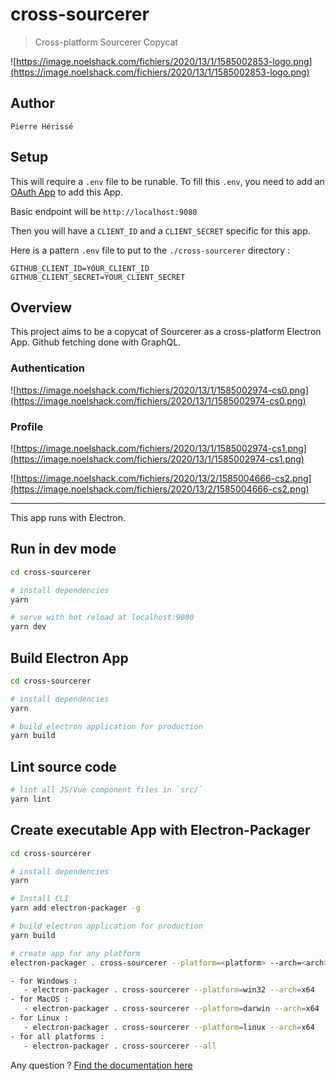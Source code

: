# cross-sourcerer

> Cross-platform Sourcerer Copycat

![https://image.noelshack.com/fichiers/2020/13/1/1585002853-logo.png](https://image.noelshack.com/fichiers/2020/13/1/1585002853-logo.png)

## Author
`Pierre Hérissé`

## Setup
This will require a `.env` file to be runable. To fill this `.env`, you need to add an [OAuth App](https://github.com/settings/developers) to add this App. 

Basic endpoint will be `http://localhost:9080`

Then you will have a `CLIENT_ID` and a `CLIENT_SECRET` specific for this app.

Here is a pattern `.env` file to put to the `./cross-sourcerer` directory :
``` env
GITHUB_CLIENT_ID=YOUR_CLIENT_ID
GITHUB_CLIENT_SECRET=YOUR_CLIENT_SECRET
```

## Overview

This project aims to be a copycat of Sourcerer as a cross-platform Electron App. Github fetching done with GraphQL.

### Authentication

![https://image.noelshack.com/fichiers/2020/13/1/1585002974-cs0.png](https://image.noelshack.com/fichiers/2020/13/1/1585002974-cs0.png)

### Profile

![https://image.noelshack.com/fichiers/2020/13/1/1585002974-cs1.png](https://image.noelshack.com/fichiers/2020/13/1/1585002974-cs1.png)

![https://image.noelshack.com/fichiers/2020/13/2/1585004666-cs2.png](https://image.noelshack.com/fichiers/2020/13/2/1585004666-cs2.png)

---

This app runs with Electron.

## Run in dev mode

``` bash
cd cross-sourcerer

# install dependencies
yarn

# serve with hot reload at localhost:9080
yarn dev

```

## Build Electron App

``` bash
cd cross-sourcerer

# install dependencies
yarn

# build electron application for production
yarn build

```

## Lint source code

``` bash
# lint all JS/Vue component files in `src/`
yarn lint
```


## Create executable App with Electron-Packager

``` bash
cd cross-sourcerer

# install dependencies
yarn

# Install CLI
yarn add electron-packager -g

# build electron application for production
yarn build

# create app for any platform
electron-packager . cross-sourcerer --platform=<platform> --arch=<arch>

- for Windows :
   - electron-packager . cross-sourcerer --platform=win32 --arch=x64
- for MacOS :
   - electron-packager . cross-sourcerer --platform=darwin --arch=x64
- for Linux :
   - electron-packager . cross-sourcerer --platform=linux --arch=x64  
- for all platforms :
   - electron-packager . cross-sourcerer --all
```

Any question ? [Find the documentation here](https://github.com/electron/electron-packager)


